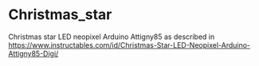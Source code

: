 # Christmas_star
Christmas star LED neopixel Arduino Attigny85 as described in https://www.instructables.com/id/Christmas-Star-LED-Neopixel-Arduino-Attigny85-Digi/
